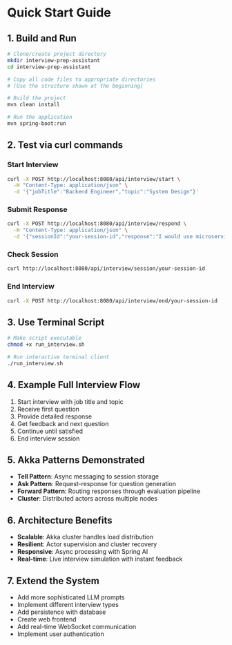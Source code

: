 # Quick Start Guide

## 1. Build and Run
```bash
# Clone/create project directory
mkdir interview-prep-assistant
cd interview-prep-assistant

# Copy all code files to appropriate directories
# (Use the structure shown at the beginning)

# Build the project
mvn clean install

# Run the application
mvn spring-boot:run
```

## 2. Test via curl commands

### Start Interview
```bash
curl -X POST http://localhost:8080/api/interview/start \
  -H "Content-Type: application/json" \
  -d '{"jobTitle":"Backend Engineer","topic":"System Design"}'
```

### Submit Response
```bash
curl -X POST http://localhost:8080/api/interview/respond \
  -H "Content-Type: application/json" \
  -d '{"sessionId":"your-session-id","response":"I would use microservices architecture..."}'
```

### Check Session
```bash
curl http://localhost:8080/api/interview/session/your-session-id
```

### End Interview
```bash
curl -X POST http://localhost:8080/api/interview/end/your-session-id
```

## 3. Use Terminal Script
```bash
# Make script executable
chmod +x run_interview.sh

# Run interactive terminal client
./run_interview.sh
```

## 4. Example Full Interview Flow

1. Start interview with job title and topic
2. Receive first question
3. Provide detailed response
4. Get feedback and next question
5. Continue until satisfied
6. End interview session

## 5. Akka Patterns Demonstrated

- **Tell Pattern**: Async messaging to session storage
- **Ask Pattern**: Request-response for question generation
- **Forward Pattern**: Routing responses through evaluation pipeline
- **Cluster**: Distributed actors across multiple nodes

## 6. Architecture Benefits

- **Scalable**: Akka cluster handles load distribution
- **Resilient**: Actor supervision and cluster recovery
- **Responsive**: Async processing with Spring AI
- **Real-time**: Live interview simulation with instant feedback

## 7. Extend the System

- Add more sophisticated LLM prompts
- Implement different interview types
- Add persistence with database
- Create web frontend
- Add real-time WebSocket communication
- Implement user authentication